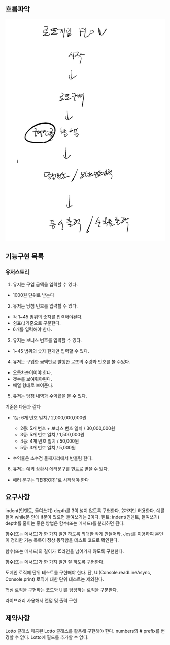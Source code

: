## 흐름파악

![Alt text](image.png)

## 기능구현 목록

### 유저스토리

1. 유저는 구입 금액을 입력할 수 있다.

- 1000원 단위로 받는다

2. 유저는 당첨 번호를 입력할 수 있다.

- 각 1~45 범위의 숫자를 입력해야된다.
- 쉼표(,)기준으로 구분한다.
- 6개를 입력해야 한다.

3. 유저는 보너스 번호를 입력할 수 있다.

- 1~45 범위의 숫자 한개만 입력할 수 있다.

4. 유저는 구입한 금액만큼 발행한 로또의 수량과 번호를 볼 수있다.

- 오름차순이어야 한다.
- 갯수를 보여줘야된다.
- 배열 형태로 보여준다.

5. 유저는 당첨 내역과 수익률을 볼 수 있다.

기준은 다음과 같다

- 1등: 6개 번호 일치 / 2,000,000,000원

  - 2등: 5개 번호 + 보너스 번호 일치 / 30,000,000원
  - 3등: 5개 번호 일치 / 1,500,000원
  - 4등: 4개 번호 일치 / 50,000원
  - 5등: 3개 번호 일치 / 5,000원

- 수익률은 소수점 둘째자리에서 반올림 한다.

6. 유저는 예외 상황시 에러문구를 힌트로 받을 수 있다.

- 에러 문구는 "[ERROR]"로 시작해야 한다

## 요구사항

indent(인덴트, 들여쓰기) depth를 3이 넘지 않도록 구현한다. 2까지만 허용한다.
예를 들어 while문 안에 if문이 있으면 들여쓰기는 2이다.
힌트: indent(인덴트, 들여쓰기) depth를 줄이는 좋은 방법은 함수(또는 메서드)를 분리하면 된다.

함수(또는 메서드)가 한 가지 일만 하도록 최대한 작게 만들어라.
Jest를 이용하여 본인이 정리한 기능 목록이 정상 동작함을 테스트 코드로 확인한다.

함수(또는 메서드)의 길이가 15라인을 넘어가지 않도록 구현한다.

함수(또는 메서드)가 한 가지 일만 잘 하도록 구현한다.

도메인 로직에 단위 테스트를 구현해야 한다. 단, UI(Console.readLineAsync, Console.print) 로직에 대한 단위 테스트는 제외한다.

핵심 로직을 구현하는 코드와 UI를 담당하는 로직을 구분한다.

라이브러리 사용해서 랜덤 및 출력 구현

## 제약사항

Lotto 클래스
제공된 Lotto 클래스를 활용해 구현해야 한다.
numbers의 # prefix를 변경할 수 없다.
Lotto에 필드를 추가할 수 없다.
